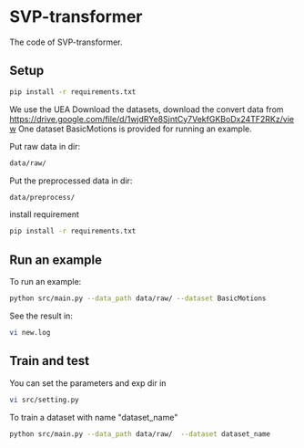 # SVP-transformer
The code of SVP-transformer.
## Setup
```bash
pip install -r requirements.txt
```


We use the UEA Download the datasets, download the convert data from https://drive.google.com/file/d/1wjdRYe8SjntCy7VekfGKBoDx24TF2RKz/view
One dataset BasicMotions is provided for running an example.

Put raw data in dir:
```bash
data/raw/
```
Put the preprocessed data in dir:
```bash
data/preprocess/
```

install requirement
```bash
pip install -r requirements.txt
```

## Run an example
To run an example:
```bash
python src/main.py --data_path data/raw/ --dataset BasicMotions
```
See the result in:
```bash
vi new.log
```
## Train and test
You can set the parameters and exp dir in
```bash
vi src/setting.py
```

To train a dataset with name "dataset_name"
```bash
python src/main.py --data_path data/raw/  --dataset dataset_name
```


